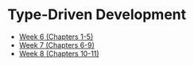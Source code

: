 # Type-Driven Development

* [Week 6 (Chapters 1-5)](Week_6)
* [Week 7 (Chapters 6-9)](Week_7)
* [Week 8 (Chapters 10-11)](Week_8)